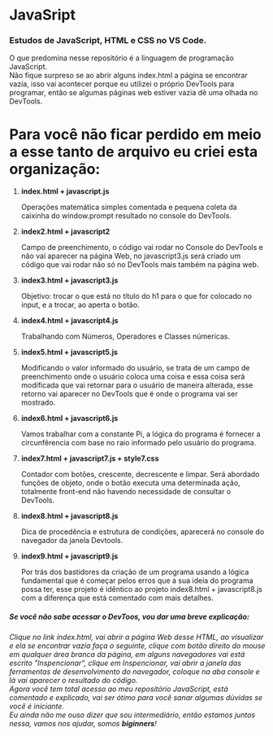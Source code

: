 # JavaSript
 <h3>Estudos de JavaScript, HTML e CSS no VS Code.</h3>
 O que predomina nesse repositório é a linguagem de programação JavaScript.<br>
 Não fique surpreso se ao abrir alguns index.html a página se encontrar vazia, isso vai acontecer porque eu utilizei o próprio DevTools para programar, então se algumas páginas web estiver vazia dê uma olhada no DevTools.<br>
 <h1>Para você não ficar perdido em meio a esse tanto de arquivo eu criei esta organização:</h1>
 
<ol>
  <li>
    <strong>index.html + javascript.js</strong>
    <p>Operações matemática simples comentada e pequena coleta da caixinha do window.prompt resultado no console do DevTools.</p>
  </li>
  <li>
    <strong>index2.html + javascript2</strong>
    <p>Campo de preenchimento, o código vai rodar no Console do DevTools e não vai aparecer na página Web, no javascript3.js será criado um código que vai rodar não só no DevTools mais também na página web.</p>
  </li>
  <li>
    <strong>index3.html + javascript3.js</strong>
    <p>Objetivo: trocar o que está no título do h1 para o que for colocado no input, e a trocar, ao aperta o botão.</p>
  </li>
  <li>
    <strong>index4.html + javascript4.js</strong>
    <p>Trabalhando com Números, Operadores e Classes númericas.</p>
  </li>
  <li>
    <strong>index5.html + javascript5.js</strong>
    <p>Modificando o valor informado do usuário, se trata de um campo de preenchimento onde o usuário coloca uma coisa e essa coisa será modificada que vai retornar para o usuário de maneira alterada, esse retorno vai aparecer no DevTools que é onde o programa vai ser mostrado.</p>
  </li>
  <li>
    <strong>index6.html + javascript6.js</strong>
    <p>Vamos trabalhar com a constante Pi, a lógica do programa é fornecer a circunfêrencia com base no raio informado pelo usuário do programa.</p>
  </li>
  <li>
    <strong>index7.html + javascript7.js + style7.css</strong>
    <p>Contador com botões, crescente, decrescente e limpar. Será abordado funções de objeto, onde o botão executa uma determinada ação, totalmente front-end não havendo necessidade de consultar o DevTools.</p>
  </li>
  <li>
    <strong>index8.html + javascript8.js</strong>
    <p>Dica de procedência e estrutura de condições, aparecerá no console do navegador da janela Devtools.</p>
  </li>
  <li>
    <strong>index9.html + javascript9.js</strong>
    <p>Por trás dos bastidores da criação de um programa usando a lógica fundamental que é começar pelos erros que a sua ideia do programa possa ter, esse projeto é idêntico ao projeto index8.html + javascript8.js com a diferença que está comentado com mais detalhes.</p>
  </li>
</ol>

 
 <h5>Se você não sabe acessar o DevToos, vou dar uma breve explicação:</h5> <p><i>Clique no link index.html, vai abrir a página Web desse HTML, ao visualizar e ela se encontrar vazia faça o seguinte, clique com botão direito do mouse em qualquer área branca da página, em alguns navegadores vai está escrito "Inspencionar", clique em Inspencionar, vai abrir a janela das ferramentas de desenvolvimento do navegador, coloque na aba console e lá vai aparecer o resultado do código.<br>
 Agora você tem total acesso ao meu repositório JavaScript, está comentado e explicado, vai ser ótimo para você sanar algumas dúvidas se você é iniciante.<br>
 Eu ainda não me ouso dizer que sou intermediário, então estamos juntos nessa, vamos nos ajudar, somos <strong>biginners</strong>!</i></p>




